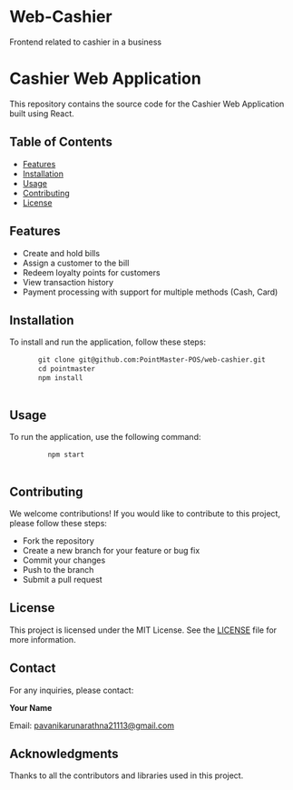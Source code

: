 # Web-Cashier
Frontend related to cashier in a business
<body>
    <h1>Cashier Web Application</h1>
    <p>This repository contains the source code for the Cashier Web Application built using React.</p>

  <h2>Table of Contents</h2>
  <ul>
      <li><a href="#features">Features</a></li>
      <li><a href="#installation">Installation</a></li>
      <li><a href="#usage">Usage</a></li>
      <li><a href="#contributing">Contributing</a></li>
      <li><a href="#license">License</a></li>
  </ul>

  <h2 id="features">Features</h2>
  <ul>
      <li>Create and hold bills</li>
      <li>Assign a customer to the bill</li>
      <li>Redeem loyalty points for customers</li>
      <li>View transaction history</li>
      <li>Payment processing with support for multiple methods (Cash, Card)</li>
  </ul>

  <h2 id="installation">Installation</h2>
  <p>To install and run the application, follow these steps:</p>
  <pre>
      <code>git clone git@github.com:PointMaster-POS/web-cashier.git</code>
      <code>cd pointmaster</code>
      <code>npm install</code>
  </pre>

  <h2 id="usage">Usage</h2>
  <p>To run the application, use the following command:</p>
    <pre>
        <code>npm start</code>
    </pre>

  <h2 id="contributing">Contributing</h2>
  <p>We welcome contributions! If you would like to contribute to this project, please follow these steps:</p>
  <ul>
      <li>Fork the repository</li>
      <li>Create a new branch for your feature or bug fix</li>
      <li>Commit your changes</li>
      <li>Push to the branch</li>
      <li>Submit a pull request</li>
  </ul>

  <h2 id="license">License</h2>
  <p>This project is licensed under the MIT License. See the <a href="LICENSE">LICENSE</a> file for more information.</p>

  <h2>Contact</h2>
  <p>For any inquiries, please contact:</p>
  <p><strong>Your Name</strong></p>
    <p>Email: <a href="mailto:pavanikarunarathna21113@gmail.com">pavanikarunarathna21113@gmail.com</a></p>

  <h2>Acknowledgments</h2>
  <p>Thanks to all the contributors and libraries used in this project.</p>
</body>
</html>
